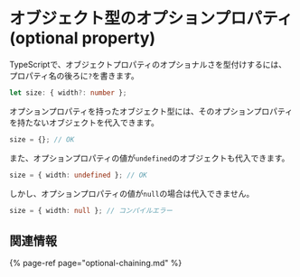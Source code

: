 # オブジェクト型のオプションプロパティ \(optional property\)

TypeScriptで、オブジェクトプロパティのオプショナルさを型付けするには、プロパティ名の後ろに`?`を書きます。

```typescript
let size: { width?: number };
```

オプションプロパティを持ったオブジェクト型には、そのオプションプロパティを持たないオブジェクトを代入できます。

```typescript
size = {}; // OK
```

また、オプションプロパティの値が`undefined`のオブジェクトも代入できます。

```typescript
size = { width: undefined }; // OK
```

しかし、オプションプロパティの値が`null`の場合は代入できません。

```typescript
size = { width: null }; // コンパイルエラー
```

## 関連情報

{% page-ref page="optional-chaining.md" %}

